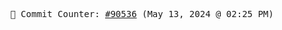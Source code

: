 <p align="center">
    <samp>
        📮 Commit Counter: <a href="https://github.com/Javascript-void0/Javascript-void0/commits/main">#90536</a> (May 13, 2024 @ 02:25 PM)
    </samp>
</p>